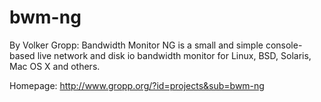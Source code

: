 bwm-ng
======

By Volker Gropp: Bandwidth Monitor NG is a small and simple console-based live network and disk io bandwidth monitor for Linux, BSD, Solaris, Mac OS X and others.

Homepage: http://www.gropp.org/?id=projects&sub=bwm-ng
